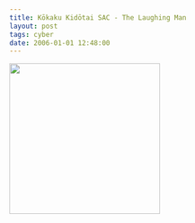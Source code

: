 ```yaml
---
title: Kōkaku Kidōtai SAC - The Laughing Man
layout: post
tags: cyber
date: 2006-01-01 12:48:00
---
```

<img width="268" src="https://upload.wikimedia.org/wikipedia/en/b/bc/Section_9_operators_in_2nd_GIG.jpg" />
